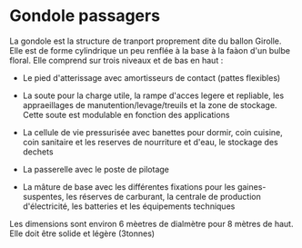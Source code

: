 
Gondole passagers
=================

La gondole est la structure de tranport proprement dite du ballon Girolle. Elle est de forme cylindrique un peu renflée à la base à la faàon d'un bulbe floral. Elle comprend sur trois niveaux et de bas en haut :

* Le pied d'atterissage avec amortisseurs de contact (pattes flexibles)

* La soute pour la charge utile, la rampe d'acces legere et repliable, les appraeillages de manutention/levage/treuils et la zone de stockage. Cette soute est modulable en fonction des applications

* La cellule de vie pressurisée avec banettes pour dormir, coin cuisine, coin sanitaire et les reserves de nourriture et d'eau, le stockage des dechets

* La passerelle avec le poste de pilotage

* La mâture de base avec les différentes fixations pour les gaines-suspentes, les réserves de carburant, la centrale de production d'électricité, les batteries et les équipements techniques

Les dimensions sont environ 6 mèetres de dialmètre pour 8 mètres de haut. Elle doit être solide et légère (3tonnes)
